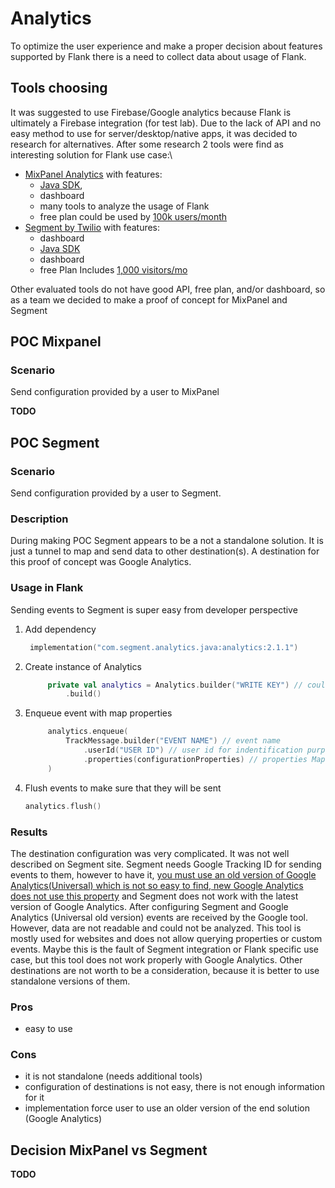 # Analytics

To optimize the user experience and make a proper decision about features supported by Flank there is a need to collect
data about usage of Flank.

## Tools choosing

It was suggested to use Firebase/Google analytics because Flank is ultimately a Firebase integration (for test lab).
Due to the lack of API and no easy method to use for server/desktop/native apps, it was decided to research for
alternatives.
After some research 2 tools were find as interesting solution for Flank use case:\
- [MixPanel Analytics](https://mixpanel.com/) with features:
    - [Java SDK](https://developer.mixpanel.com/docs/java),
    - dashboard
    - many tools to analyze the usage of Flank
    - free plan could be used by [100k users/month](https://mixpanel.com/pricing/)
- [Segment by Twilio](https://segment.com/pricing/?ref=nav) with features:
    - dashboard
    - [Java SDK](https://segment.com/docs/connections/sources/catalog/libraries/server/java/)
    - dashboard
    - free Plan Includes [1,000 visitors/mo](https://segment.com/pricing/?ref=nav)

Other evaluated tools do not have good API, free plan, and/or dashboard, so as a team we decided to make a proof of concept
for MixPanel and Segment

## POC Mixpanel

### Scenario
Send configuration provided by a user to MixPanel

**TODO**

## POC Segment

### Scenario
Send configuration provided by a user to Segment.

### Description
During making POC Segment appears to be a not a standalone solution. It is just a tunnel to map and send data to other destination(s).
A destination for this proof of concept was Google Analytics.

### Usage in Flank
Sending events to Segment is super easy from developer perspective
1. Add dependency
   ```kotlin
    implementation("com.segment.analytics.java:analytics:2.1.1")
   ```
1. Create instance of Analytics
   ```kotlin
        private val analytics = Analytics.builder("WRITE KEY") // could be found on Segment source configuration
            .build()
   ```
1. Enqueue event with map properties
   ```kotlin
        analytics.enqueue(
            TrackMessage.builder("EVENT NAME") // event name
                .userId("USER ID") // user id for indentification purpose
                .properties(configurationProperties) // properties Map<String, Any>
        )
   ```
1. Flush events to make sure that they will be sent
   ```kotlin
   analytics.flush()
   ```

### Results
The destination configuration was very complicated. It was not well described on Segment site.
Segment needs Google Tracking ID for sending events to them, however to have it, [you must
use an old version of Google Analytics(Universal) which is not so easy to find, new Google Analytics does not use this
property](https://support.google.com/analytics/answer/7372977?hl=en) and Segment does not work with the latest version of
Google Analytics.
After configuring Segment and Google Analytics (Universal old version) events are received by the Google tool. However, data are
not readable and could not be analyzed. This tool is mostly used for websites and does not allow querying properties or
custom events. Maybe this is the fault of Segment integration or Flank specific use case, but this tool does not work properly with Google Analytics.
Other destinations are not worth to be a consideration, because it is better to use standalone versions of them.


### Pros
- easy to use

### Cons
- it is not standalone (needs additional tools)
- configuration of destinations is not easy, there is not enough information for it
- implementation force user to use an older version of the end solution (Google Analytics)

## Decision MixPanel vs Segment

**TODO** 
